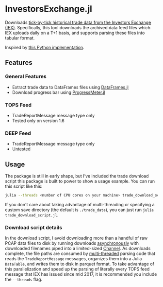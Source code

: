 # InvestorsExchange.jl

Downloads [tick-by-tick historical trade data from the Investors Exchange (IEX)](https://iextrading.com/trading/market-data/#hist). Specifically, this tool downloads the archived data feed files which IEX uploads daily on a T+1 basis, and supports parsing these files into tabular format.

Inspired by [this Python implementation](https://github.com/vfrazao-ns1/IEXTools/).

## Features

### General Features

* Extract trade data to DataFrames files using [DataFrames.jl](https://github.com/JuliaData/DataFrames.jl)
* Download progress bar using [ProgressMeter.jl](https://github.com/timholy/ProgressMeter.jl/)

### TOPS Feed

* TradeReportMessage message type only
* Tested only on version 1.6

### DEEP Feed

* TradeReportMessage message type only
* Untested

## Usage

The package is still in early shape, but I've included the trade download script this package is built to power to show a usage example. You can run this script like this:

```bash
julia --threads <number of CPU cores on your machine> trade_download_script.jl /path/to/save_dir
```

If you don't care about taking advantage of multi-threading or specifying a custom save directory (the default is `./trade_data`), you can just run `julia trade_download_script.jl`.

### Download script details

In the download script, I avoid downloading more than a handful of raw PCAP data files to disk by running downloads [asynchronously](https://docs.julialang.org/en/v1/manual/asynchronous-programming/) with downloaded filenames piped into a limited-sized [Channel](https://docs.julialang.org/en/v1/base/parallel/#Base.Channel). As downloads complete, the file paths are consumed by [multi-threaded](https://docs.julialang.org/en/v1/manual/multi-threading/) parsing code that reads the `TradeReportMessage` messages, organizes them into a Julia `DataTable`, and writes them to disk in parquet format. To take advantage of this parallelization and speed up the parsing of literally every TOPS feed message that IEX has issued since mid 2017, it is recommended you include the `--threads` flag.